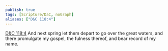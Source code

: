 ```yaml
---
publish: true
tags: [Scripture/DaC, noGraph]
aliases: ["D&C 118:4"]
---
```

[D&C 118:4](https://churchofjesuschrist.org/study/scriptures/dc-testament/dc/118?lang=eng&id=p4#p4) And next spring let them depart to go over the great waters, and there promulgate my gospel, the fulness thereof, and bear record of my name.
